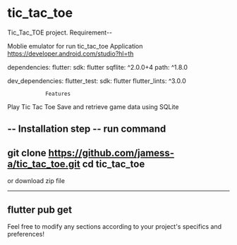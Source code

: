 # tic_tac_toe

Tic_Tac_TOE project.
Requirement--

Moblie emulator for run tic_tac_toe Application 
https://developer.android.com/studio?hl=th

dependencies:
  flutter:
    sdk: flutter
    sqflite: ^2.0.0+4
    path: ^1.8.0

dev_dependencies:
  flutter_test:
    sdk: flutter
    flutter_lints: ^3.0.0

                Features

Play Tic Tac Toe
Save and retrieve game data using SQLite

-- Installation step --
run command 
-------------------------------------------------------
git clone https://github.com/jamess-a/tic_tac_toe.git
cd tic_tac_toe
-------------------------------------------------------
or download zip file

-------------------------------------------------------
flutter pub get
-------------------------------------------------------


Feel free to modify any sections according to your project's specifics and preferences!

